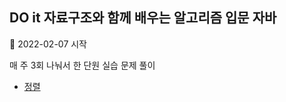 ## DO it 자료구조와 함께 배우는 알고리즘 입문 자바  

📌 2022-02-07 시작  

매 주 3회 나눠서 한 단원 실습 문제 풀이


 * [정렬](./sort.md)
